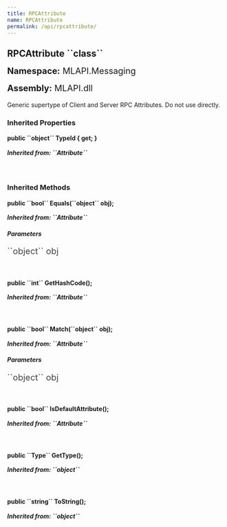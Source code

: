 ```yaml
---
title: RPCAttribute
name: RPCAttribute
permalink: /api/rpcattribute/
---
```


<div style="line-height: 1;">
	<h2 markdown="1">RPCAttribute ``class``</h2>
	<p style="font-size: 20px;"><b>Namespace:</b> MLAPI.Messaging</p>
	<p style="font-size: 20px;"><b>Assembly:</b> MLAPI.dll</p>
</div>
<p>Generic supertype of Client and Server RPC Attributes.  Do not use directly.</p>

<div>
	<h3 markdown="1">Inherited Properties</h3>
	<div style="line-height: 1;">
		<h4 markdown="1"><b>public ``object`` TypeId { get; }</b></h4>
		<h5 markdown="1">Inherited from: ``Attribute``</h5>
	</div>
</div>
<br>
<div>
	<h3 markdown="1">Inherited Methods</h3>
	<div style="line-height: 1;">
		<h4 markdown="1"><b>public ``bool`` Equals(``object`` obj);</b></h4>
		<h5 markdown="1">Inherited from: ``Attribute``</h5>
		<h5><b>Parameters</b></h5>
		<div>
			<p style="font-size: 20px; color: #444;" markdown="1">``object`` obj</p>
		</div>
	</div>
	<br>
	<div style="line-height: 1;">
		<h4 markdown="1"><b>public ``int`` GetHashCode();</b></h4>
		<h5 markdown="1">Inherited from: ``Attribute``</h5>
	</div>
	<br>
	<div style="line-height: 1;">
		<h4 markdown="1"><b>public ``bool`` Match(``object`` obj);</b></h4>
		<h5 markdown="1">Inherited from: ``Attribute``</h5>
		<h5><b>Parameters</b></h5>
		<div>
			<p style="font-size: 20px; color: #444;" markdown="1">``object`` obj</p>
		</div>
	</div>
	<br>
	<div style="line-height: 1;">
		<h4 markdown="1"><b>public ``bool`` IsDefaultAttribute();</b></h4>
		<h5 markdown="1">Inherited from: ``Attribute``</h5>
	</div>
	<br>
	<div style="line-height: 1;">
		<h4 markdown="1"><b>public ``Type`` GetType();</b></h4>
		<h5 markdown="1">Inherited from: ``object``</h5>
	</div>
	<br>
	<div style="line-height: 1;">
		<h4 markdown="1"><b>public ``string`` ToString();</b></h4>
		<h5 markdown="1">Inherited from: ``object``</h5>
	</div>
</div>
<br>

